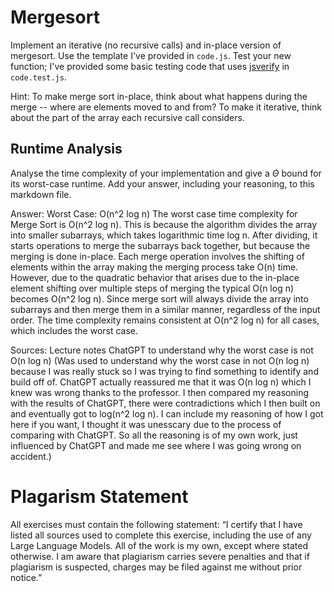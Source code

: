 # Mergesort

Implement an iterative (no recursive calls) and in-place version of mergesort.
Use the template I've provided in `code.js`. Test your new function; I've
provided some basic testing code that uses
[jsverify](https://jsverify.github.io/) in `code.test.js`.

Hint: To make merge sort in-place, think about what happens during the merge --
where are elements moved to and from? To make it iterative, think about the
part of the array each recursive call considers.

## Runtime Analysis

Analyse the time complexity of your implementation and give a $\Theta$ bound for
its worst-case runtime. Add your answer, including your reasoning, to this
markdown file.

Answer:
Worst Case: O(n^2 log n)
The worst case time complexity for Merge Sort is O(n^2 log n). This is because the algorithm divides the array into smaller subarrays, which takes logarithmic time log n. After dividing,
it starts operations to merge the subarrays back together, but because the merging is done in-place. Each merge operation involves the shifting of elements within the array making the merging process take O(n) time. However, due to the quadratic behavior that arises due to the in-place element shifting over multiple steps of merging the typical O(n log n) becomes O(n^2 log n). Since merge sort will always divide the array into subarrays and then merge them in a similar manner, regardless of the input order. The time complexity remains consistent at O(n^2 log n) for all cases, which includes the worst case.

Sources:
Lecture notes
ChatGPT to understand why the worst case is not O(n log n) (Was used to understand why the worst case in not O(n log n) because I was really stuck so I was trying to find something to identify and build off of. ChatGPT actually reassured me that it was O(n log n) which I knew was wrong thanks to the professor. I then compared my reasoning with the results of ChatGPT, there were contradictions which I then built on and eventually got to log(n^2 log n). I can include my reasoning of how I got here if you want, I thought it was unesscary due to the process of comparing with ChatGPT. So all the reasoning is of my own work, just influenced by ChatGPT and made me see where I was going wrong on accident.)

# Plagarism Statement
All exercises must contain the following statement: “I certify that I have listed all sources used to complete this exercise, including the use of any Large Language Models. All of the work is my own, except where stated otherwise. I am aware that plagiarism carries severe penalties and that if plagiarism is suspected, charges may be filed against me without prior notice.”
